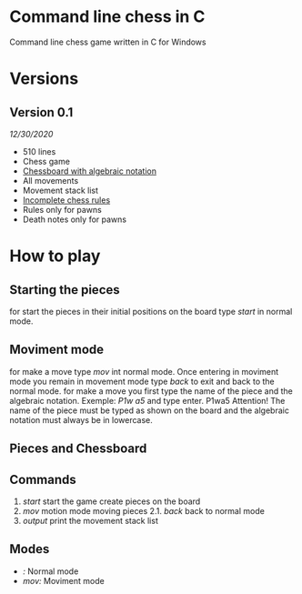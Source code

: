 # Command line chess in C
Command line chess game written in C for Windows
# Versions
## Version 0.1
*12/30/2020*
* 510 lines
* Chess game
* [Chessboard with algebraic notation](https://en.wikipedia.org/wiki/Algebraic_notation_(chess)#:~:text=Algebraic%20notation%20(or%20AN)%20is,books%2C%20magazines%2C%20and%20newspapers.)
* All movements
* Movement stack list
* [Incomplete chess rules](https://en.wikipedia.org/wiki/Rules_of_chess)
* Rules only for pawns
* Death notes only for pawns
# How to play
## Starting the pieces
for start the pieces in their initial positions on the board type 
                          *start* 
in normal mode.
## Moviment mode
for make a move type
                          *mov*
int normal mode. Once entering in moviment mode you remain in movement mode type 
                          *back*
to exit and back to the normal mode.
for make a move you first type the name of the piece and the algebraic notation.
Exemple:
                          *P1w a5* 
and type enter.
P1w<space>a5<enter>
Attention!
The name of the piece must be typed as shown on the board and the algebraic notation must always be in lowercase.
## Pieces and Chessboard
  
## Commands
1. *start* start the game create pieces on the board
2. *mov* motion mode moving pieces
2.1. *back* back to normal mode
3. *output* print the movement stack list
## Modes
* *:* Normal mode
* *mov:* Moviment mode

